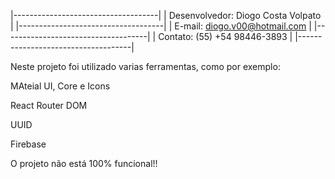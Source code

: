 |------------------------------------| 
| Desenvolvedor: Diogo Costa Volpato |
|------------------------------------|
| E-mail: diogo.v00@hotmail.com      |
|------------------------------------|
| Contato: (55) +54 98446-3893       |
|------------------------------------|

Neste projeto foi utilizado varias ferramentas, como por exemplo:

MAteial UI, Core e Icons

React Router DOM

UUID

Firebase

O projeto não está 100% funcional!!

